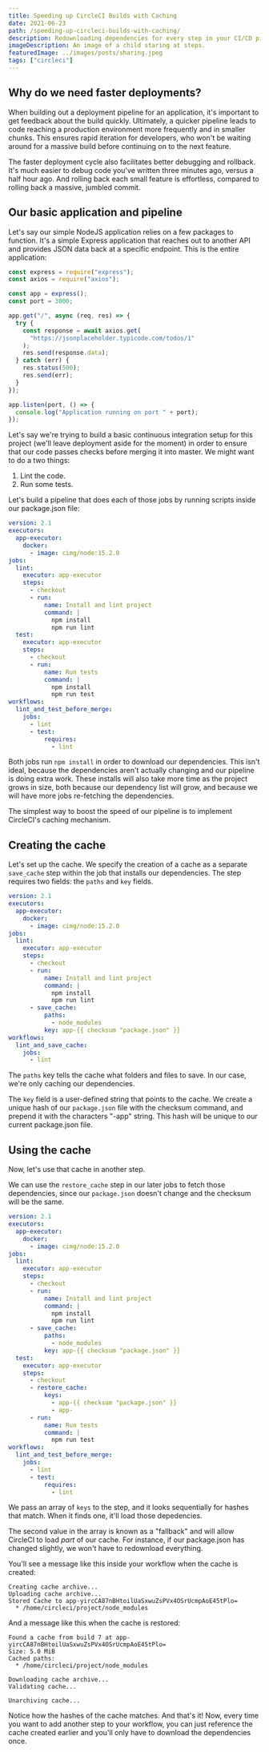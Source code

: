 ```yaml
---
title: Speeding up CircleCI Builds with Caching
date: 2021-06-23
path: /speeding-up-circleci-builds-with-caching/
description: Redownloading dependencies for every step in your CI/CD pipeline can be time consuming. You can dramatically speed up the build time of your application with caching, making your team more responsive to breaking changes and ultimately more productive. Here's how to do it.
imageDescription: An image of a child staring at steps.
featuredImage: ../images/posts/sharing.jpeg
tags: ["circleci"]
---
```


## Why do we need faster deployments?
When building out a deployment pipeline for an application, it's important to get feedback about the build quickly. Ultimately, a quicker pipeline leads to code reaching a production environment more frequently and in smaller chunks. This ensures rapid iteration for developers, who won't be waiting around for a massive build before continuing on to the next feature.

The faster deployment cycle also facilitates better debugging and rollback. It's much easier to debug code you've written three minutes ago, versus a half hour ago. And rolling back each small feature is effortless, compared to rolling back a massive, jumbled commit.

## Our basic application and pipeline

Let's say our simple NodeJS application relies on a few packages to function. It's a simple Express application that reaches out to another API and provides JSON data back at a specific endpoint. This is the entire application:

```javascript:title=index.js
const express = require("express");
const axios = require("axios");

const app = express();
const port = 3000;

app.get("/", async (req, res) => {
  try {
    const response = await axios.get(
      "https://jsonplaceholder.typicode.com/todos/1"
    );
    res.send(response.data);
  } catch (err) {
    res.status(500);
    res.send(err);
  }
});

app.listen(port, () => {
  console.log("Application running on port " + port);
});

```

Let's say we're trying to build a basic continuous integration setup for this project (we'll leave deployment aside for the moment) in order to ensure that our code passes checks before merging it into master. We might want to do a two things:
1. Lint the code. 
2. Run some tests.

Let's build a pipeline that does each of those jobs by running scripts inside our package.json file:

```yaml{14,23}:title=.circleci/config.yml
version: 2.1
executors:
  app-executor:
    docker:
      - image: cimg/node:15.2.0
jobs:
  lint:
    executor: app-executor
    steps:
      - checkout
      - run:
          name: Install and lint project
          command: |
            npm install
            npm run lint
  test:
    executor: app-executor
    steps:
      - checkout
      - run:
          name: Run tests
          command: |
            npm install
            npm run test
workflows:
  lint_and_test_before_merge:
    jobs:
      - lint
      - test:
          requires:
            - lint
```

Both jobs run `npm install` in order to download our dependencies. This isn't ideal, because the dependencies aren't actually changing and our pipeline is doing extra work. These installs will also take more time as the project grows in size, both because our dependency list will grow, and because we will have more jobs re-fetching the dependencies.

The simplest way to boost the speed of our pipeline is to implement CircleCI's caching mechanism.

## Creating the cache

Let's set up the cache. We specify the creation of a cache as a separate `save_cache` step within the job that installs our dependencies. The step requires two fields: the `paths` and `key` fields. 

```yaml{16-19,24-27,31}:title=.circleci/config.yml
version: 2.1
executors:
  app-executor:
    docker:
      - image: cimg/node:15.2.0
jobs:
  lint:
    executor: app-executor
    steps:
      - checkout
      - run:
          name: Install and lint project
          command: |
            npm install
            npm run lint
      - save_cache:
          paths:
            - node_modules
          key: app-{{ checksum "package.json" }}
workflows:
  lint_and_save_cache:
    jobs:
      - lint
```

The `paths` key tells the cache what folders and files to save. In our case, we're only caching our dependencies.

The `key` field is a user-defined string that points to the cache. We create a unique hash of our `package.json` file with the checksum command, and prepend it with the characters "-app" string. This hash will be unique to our current package.json file.

## Using the cache

Now, let's use that cache in another step. 

We can use the `restore_cache` step in our later jobs to fetch those dependencies, since our `package.json` doesn't change and the checksum will be the same.

```yaml{24-27}:title=.circleci/config.yml
version: 2.1
executors:
  app-executor:
    docker:
      - image: cimg/node:15.2.0
jobs:
  lint:
    executor: app-executor
    steps:
      - checkout
      - run:
          name: Install and lint project
          command: |
            npm install
            npm run lint
      - save_cache:
          paths:
            - node_modules
          key: app-{{ checksum "package.json" }}
  test:
    executor: app-executor
    steps:
      - checkout
      - restore_cache:
          keys:
            - app-{{ checksum "package.json" }}
            - app-
      - run:
          name: Run tests
          command: |
            npm run test
workflows:
  lint_and_test_before_merge:
    jobs:
      - lint
      - test:
          requires:
            - lint
```
We pass an array of `keys` to the step, and it looks sequentially for hashes that match. When it finds one, it'll load those depedencies. 

The second value in the array is known as a "fallback" and will allow CircleCI to load _part_ of our cache. For instance, if our package.json has changed slightly, we won't have to redownload everything.

You'll see a message like this inside your workflow when the cache is created:

```shell{3}
Creating cache archive...
Uploading cache archive...
Stored Cache to app-yircCA87nBHtoilUaSxwuZsPVx4OSrUcmpAoE45tPlo=
  * /home/circleci/project/node_modules
```

And a message like this when the cache is restored:

```shell{1}
Found a cache from build 7 at app-yircCA87nBHtoilUaSxwuZsPVx4OSrUcmpAoE45tPlo=
Size: 5.0 MiB
Cached paths:
  * /home/circleci/project/node_modules

Downloading cache archive...
Validating cache...

Unarchiving cache...
```
Notice how the hashes of the cache matches. And that's it! Now, every time you want to add another step to your workflow, you can just reference the cache created earlier and you'll only have to download the dependencies once. 
